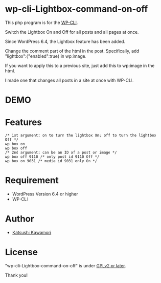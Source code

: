# wp-cli-Lightbox-command-on-off

This php program is for the [WP-CLI](https://wp-cli.org/).

Switch the Lightbox On and Off for all posts and all pages at once.

Since WordPress 6.4, the Lightbox feature has been added.

Change the comment part of the html in the post. Specifically, add "lightbox":{"enabled":true} in wp:image.

If you want to apply this to a previous site, just add this to wp:image in the html.

I made one that changes all posts in a site at once with WP-CLI.

# DEMO

# Features
```
/* 1st argument: on to turn the lightbox On; off to turn the lightbox Off */
wp box on
wp box off
/* 2nd argument: can be an ID of a post or image */
wp box off 9110 /* only post id 9110 Off */
wp box on 9031 /* media id 9031 only On */
```

# Requirement

* WordPress Version 6.4 or higher
* WP-CLI

# Author

* [Katsushi Kawamori](https://profiles.wordpress.org/katsushi-kawamori/)

# License

"wp-cli-Lightbox-command-on-off" is under [GPLv2 or later](https://www.gnu.org/licenses/old-licenses/gpl-2.0.en.html).

Thank you!
